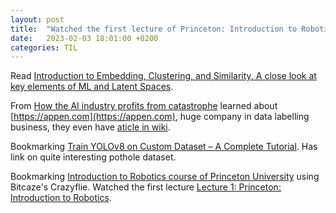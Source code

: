 ```yaml
---
layout: post
title:  "Watched the first lecture of Princeton: Introduction to Robotics"
date:   2023-02-03 18:01:00 +0200
categories: TIL
---
```

Read [Introduction to Embedding, Clustering, and Similarity. A close look at key elements of ML and Latent Spaces](https://towardsdatascience.com/introduction-to-embedding-clustering-and-similarity-11dd80b00061).

From [How the AI industry profits from catastrophe](https://www.technologyreview.com/2022/04/20/1050392/ai-industry-appen-scale-data-labels/) learned about [https://appen.com](https://appen.com), huge company in data labelling business, they even have [aticle in wiki](https://en.wikipedia.org/wiki/Appen_(company)).

Bookmarking [Train YOLOv8 on Custom Dataset – A Complete Tutorial](https://learnopencv.com/train-yolov8-on-custom-dataset/). Has link on quite interesting pothole dataset.

Bookmarking [Introduction to Robotics course of Princeton University](https://irom-lab.princeton.edu/intro-to-robotics/) using Bitcaze's Crazyflie. Watched the first lecture [Lecture 1: Princeton: Introduction to Robotics](https://www.youtube.com/watch?v=e4jow5O3JT8).
